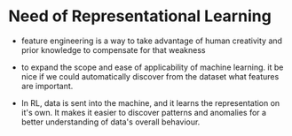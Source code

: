# Need of Representational Learning

- feature engineering is a way to take advantage of human creativity and prior knowledge to compensate for that weakness

- to expand the scope and ease of applicability of machine learning. it be nice if we could automatically discover from the dataset what features are important.

- In RL, data is sent into the machine, and it learns the representation on it's own. It makes it easier to discover patterns and anomalies for a better understanding of data's overall behaviour.